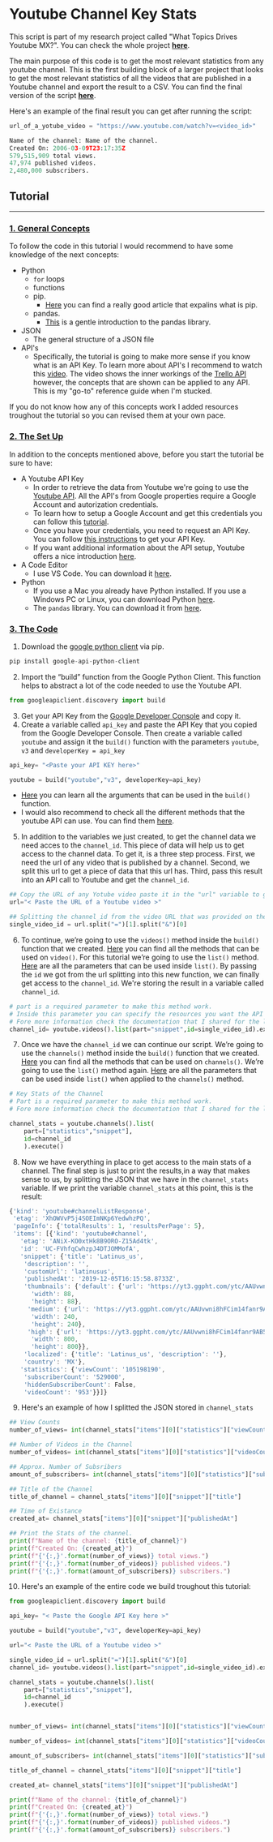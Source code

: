 # Youtube Channel Key Stats

This script is part of my research project called "What Topics Drives Youtube MX?". You can check the whole project [**here**](https://gmarr.com/).

The main purpose of this code is to get the most relevant statistics from any youtube channel. This is the first building block of a larger project that looks to get the most relevant statistics of all the videos that are published in a Youtube channel and export the result to a CSV. You can find the final version of the script [**here**]("").

Here's an example of the final result you can get after running the script:

```python
url_of_a_yotube_video = "https://www.youtube.com/watch?v=<video_id>"

Name of the channel: Name of the channel.
Created On: 2006-03-09T23:17:35Z
579,515,909 total views.
47,974 published videos.
2,480,000 subscribers.
```

## **Tutorial**
---
### <ins>**1. General Concepts**</ins>
To follow the code in this tutorial I would recommend to have some knowledge of the next concepts:
* Python
    * `for` loops
    * functions
    * pip. 
        * [Here](https://realpython.com/what-is-pip/) you can find a really good article that expalins what is pip.
    * pandas. 
        * [This](https://pandas.pydata.org/pandas-docs/stable/user_guide/10min.html) is a gentle introduction to the pandas library.
* JSON
    * The general structure of a JSON file
* API's
    * Specifically, the tutorial is going to make more sense if you know what is an API Key. To learn more about API's I recommend to watch this [video](https://www.youtube.com/watch?v=GZvSYJDk-us&t=4641s). The video shows the inner workings of the [Trello API](https://developer.atlassian.com/cloud/trello/rest/) however, the concepts that are shown can be applied to any API. This is my "go-to" reference guide when I'm stucked.

If you do not know how any of this concepts work I added resources troughout the tutorial so you can revised them at your own pace.

### <ins>**2. The Set Up**</ins>
In addition to the concepts mentioned above, before you start the tutorial be sure to have:

* A Youtube API Key
    * In order to retrieve the data from Youtube we're going to use the [Youtube API](https://developers.google.com/youtube/v3). All the API's from Google properties require a Google Account and autorization credentials.
    * To learn how to setup a Google Account and get this credentials you can follow this [tutorial](https://developers.google.com/youtube/registering_an_application).
    * Once you have your credentials, you need to request an API Key. You can follow [this instructions](https://cloud.google.com/resource-manager/docs/creating-managing-projects?visit_id=637472330160631271-1024614839&rd=1) to get your API Key.
    * If you want additional information about the API setup, Youtube offers a nice introduction [here](https://developers.google.com/youtube/v3/getting-started).
* A Code Editor
    * I use VS Code. You can download it [here](https://code.visualstudio.com/).
* Python
    * If you use a Mac you already have Python installed. If you use a Windows PC or Linux, you can download Python [here]("").
    * The `pandas` library. You can download it from [here](https://pandas.pydata.org/).

### <ins>**3. The Code**</ins>


1. Download the [google python client](https://github.com/googleapis/google-api-python-client) via pip. 

```python
pip install google-api-python-client
```
2. Import the “build” function from the Google Python Client. This function helps to abstract a lot of the code needed to use the Youtube API.

```python
from googleapiclient.discovery import build
```
3. Get your API Key from the [Google Developer Console](https://console.developers.google.com/) and copy it. 
4. Create a variable called `api_key` and paste the API Key that you copied from the Google Developer Console. Then create a variable called `youtube` and assign it the `build()` function with the parameters
 `youtube`, `v3` and `developerKey = api_key`

```python
api_key= "<Paste your API KEY here>"

youtube = build("youtube","v3", developerKey=api_key)
```

* [Here](https://googleapis.github.io/google-api-python-client/docs/epy/googleapiclient.discovery-module.html#build) you can learn all the arguments that can be used in the `build()` function.
* I would also recommend to check all the different methods that the youtube API can use. You can find them [here](https://googleapis.github.io/google-api-python-client/docs/dyn/youtube_v3.html).


5. In addition to the variables we just created, to get the channel data we need acces to the `channel_id`. This piece of data will help us to get access to the channel data. To get it, is a three step process. First,  we need the url of any video that is published by a channel. Second, we split this url to get a piece of data that this url has. Third,  pass this result into an API call to Youtube and get the `channel_id`. 

```python
## Copy the URL of any Yotube video paste it in the "url" variable to get the stats of the channel that published the video.
url="< Paste the URL of a Youtube video >"

## Splitting the channel_id from the video URL that was provided on the "url" variable.
single_video_id = url.split("=")[1].split("&")[0]
```

6. To continue, we’re going to use the `videos()` method inside the `build()` function that we created. [Here]("https://googleapis.github.io/google-api-python-client/docs/dyn/youtube_v3.videos.html") you can find all the methods that can be used on `video()`. For this tutorial we’re going to use the `list()` method. [Here]("https://googleapis.github.io/google-api-python-client/docs/dyn/youtube_v3.videos.html#list") are all the parameters that can be used inside `list()`. By passing the `id` we got from the url splitting into this new function, we can finally get access to the `channel_id`. We're storing the result in a variable called `channel_id`.

```python
# part is a required parameter to make this method work. 
# Inside this parameter you can specify the resources you want the API to return. In this case we want to return "snippet" 
# Fore more information check the documentation that I shared for the list() method.
channel_id= youtube.videos().list(part="snippet",id=single_video_id).execute()["items"][0]["snippet"]["channelId"]

```

7. Once we have the `channel_id` we can continue our script. We’re going to use the `channels()` method inside the `build()` function that we created. [Here](https://googleapis.github.io/google-api-python-client/docs/dyn/youtube_v3.channels.html) you can find all the methods that can be used on `channels()`. We’re going to use the `list()` method again. [Here](https://googleapis.github.io/google-api-python-client/docs/dyn/youtube_v3.channels.html#list) are all the parameters that can be used inside `list()` when applied to the `channels()` method.


```python
# Key Stats of the Channel
# Part is a required parameter to make this method work.
# Fore more information check the documentation that I shared for the list() method.

channel_stats = youtube.channels().list(
    part=["statistics","snippet"],
    id=channel_id
    ).execute()
```

8. Now we have everything in place to get access to the main stats of a channel. The final step is just to print the results,in a way that makes sense to us, by splitting the JSON that we have in the `channel_stats` variable. If we print the variable `channel_stats` at this point, this is the result:

```javascript
{'kind': 'youtube#channelListResponse',
 'etag': 'XhOWVvP5j4SOEImNKp6YedwhzPQ',
 'pageInfo': {'totalResults': 1, 'resultsPerPage': 5},
 'items': [{'kind': 'youtube#channel',
   'etag': 'ANiX-KO0xtHk8B9ORO-Z15Ad4tk',
   'id': 'UC-FVhfqCwhzpJ4DTJOMMofA',
   'snippet': {'title': 'Latinus_us',
    'description': '',
    'customUrl': 'latinusus',
    'publishedAt': '2019-12-05T16:15:58.8733Z',
    'thumbnails': {'default': {'url': 'https://yt3.ggpht.com/ytc/AAUvwni8hFCim14fanr9AB5aN2iOZTrpaz6pxnnpad-5=s88-c-k-c0x00ffffff-no-rj',
      'width': 88,
      'height': 88},
     'medium': {'url': 'https://yt3.ggpht.com/ytc/AAUvwni8hFCim14fanr9AB5aN2iOZTrpaz6pxnnpad-5=s240-c-k-c0x00ffffff-no-rj',
      'width': 240,
      'height': 240},
     'high': {'url': 'https://yt3.ggpht.com/ytc/AAUvwni8hFCim14fanr9AB5aN2iOZTrpaz6pxnnpad-5=s800-c-k-c0x00ffffff-no-rj',
      'width': 800,
      'height': 800}},
    'localized': {'title': 'Latinus_us', 'description': ''},
    'country': 'MX'},
   'statistics': {'viewCount': '105198190',
    'subscriberCount': '529000',
    'hiddenSubscriberCount': False,
    'videoCount': '953'}}]}
```

9. Here's an example of how I splitted the JSON stored in `channel_stats`

```python
## View Counts
number_of_views= int(channel_stats["items"][0]["statistics"]["viewCount"])

## Number of Videos in the Channel
number_of_videos= int(channel_stats["items"][0]["statistics"]["videoCount"])

## Approx. Number of Subsribers
amount_of_subscribers= int(channel_stats["items"][0]["statistics"]["subscriberCount"])

## Title of the Channel
title_of_channel = channel_stats["items"][0]["snippet"]["title"]

## Time of Existance
created_at= channel_stats["items"][0]["snippet"]["publishedAt"]

## Print the Stats of the channel.
print(f"Name of the channel: {title_of_channel}")
print(f"Created On: {created_at}")
print(f"{'{:,}'.format(number_of_views)} total views.") 
print(f"{'{:,}'.format(number_of_videos)} published videos.")
print(f"{'{:,}'.format(amount_of_subscribers)} subscribers.")
```
10. Here's an example of the entire code we build troughout this tutorial:
```python
from googleapiclient.discovery import build

api_key= "< Paste the Google API Key here >"

youtube = build("youtube","v3", developerKey=api_key)

url="< Paste the URL of a Youtube video >"

single_video_id = url.split("=")[1].split("&")[0]
channel_id= youtube.videos().list(part="snippet",id=single_video_id).execute()["items"][0]["snippet"]["channelId"]

channel_stats = youtube.channels().list(
    part=["statistics","snippet"],
    id=channel_id
    ).execute()


number_of_views= int(channel_stats["items"][0]["statistics"]["viewCount"])

number_of_videos= int(channel_stats["items"][0]["statistics"]["videoCount"])

amount_of_subscribers= int(channel_stats["items"][0]["statistics"]["subscriberCount"])

title_of_channel = channel_stats["items"][0]["snippet"]["title"]

created_at= channel_stats["items"][0]["snippet"]["publishedAt"]

print(f"Name of the channel: {title_of_channel}")
print(f"Created On: {created_at}")
print(f"{'{:,}'.format(number_of_views)} total views.") 
print(f"{'{:,}'.format(number_of_videos)} published videos.")
print(f"{'{:,}'.format(amount_of_subscribers)} subscribers.")
```





